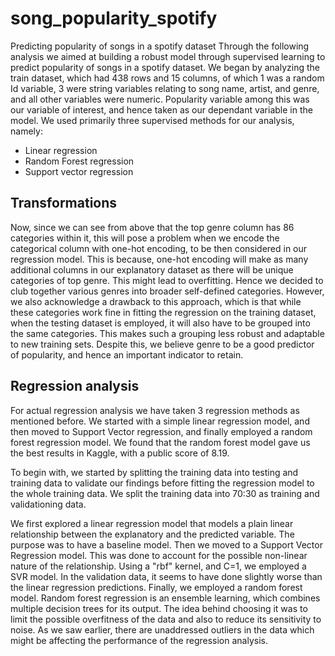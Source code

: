 # song_popularity_spotify
 Predicting popularity of songs in a spotify dataset
Through the following analysis we aimed at building a robust model through supervised learning to predict popularity of songs in a spotify dataset. We began by analyzing the train dataset, which had 438 rows and 15 columns, of which 1 was a random Id variable, 3 were string variables relating to song name, artist, and genre, and all other variables were numeric. Popularity variable among this was our variable of interest, and hence taken as our dependant variable in the model. We used primarily three supervised methods for our analysis, namely:
- Linear regression
- Random Forest regression
- Support vector regression

## Transformations
Now, since we can see from above that the top genre column has 86 categories within it, this will pose a problem when we encode the categorical column with one-hot encoding, to be then considered in our regression model. This is because, one-hot encoding will make as many additional columns in our explanatory dataset as there will be unique categories of top genre. This might lead to overfitting. Hence we decided to club together various genres into broader self-defined categories. However, we also acknowledge a drawback to this approach, which is that while these categories work fine in fitting the regression on the training dataset, when the testing dataset is employed, it will also have to be grouped into the same categories. This makes such a grouping less robust and adaptable to new training sets. Despite this, we believe genre to be a good predictor of popularity, and hence an important indicator to retain. 

## Regression analysis

For actual regression analysis we have taken 3 regression methods as mentioned before. We started with a simple linear regression model, and then moved to Support Vector regression, and finally employed a random forest regression model. We found that the random forest model gave us the best results in Kaggle, with a public score of 8.19. 

To begin with, we started by splitting the training data into testing and training data to validate our findings before fitting the regression model to the whole training data. We split the training data into 70:30 as training and validationing data. 

We first explored a linear regression model that models a plain linear relationship between the explanatory and the predicted variable. The purpose was to have a baseline model. Then we moved to a Support Vector Regression model. This was done to account for the possible non-linear nature of the relationship. Using a "rbf" kernel, and C=1, we employed a SVR model. In the validation data, it seems to have done slightly worse than the linear regression predictions. Finally, we employed a random forest model. Random forest regression is an ensemble learning, which combines multiple decision trees for its output. The idea behind choosing it was to limit the possible overfitness of the data and also to reduce its sensitivity to noise. As we saw earlier, there are unaddressed outliers in the data which might be affecting the performance of the regression analysis. 

